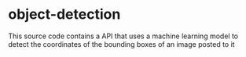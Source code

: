 # object-detection
This source code contains a API that uses a machine learning model to detect the coordinates of the bounding boxes of an image posted to it
